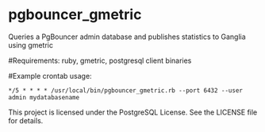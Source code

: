 pgbouncer_gmetric
=================

Queries a PgBouncer admin database and publishes statistics to Ganglia using gmetric

#Requirements:
ruby, gmetric, postgresql client binaries

#Example crontab usage:

    */5 * * * * /usr/local/bin/pgbouncer_gmetric.rb --port 6432 --user admin mydatabasename

This project is licensed under the PostgreSQL License. See the LICENSE file for
details.
